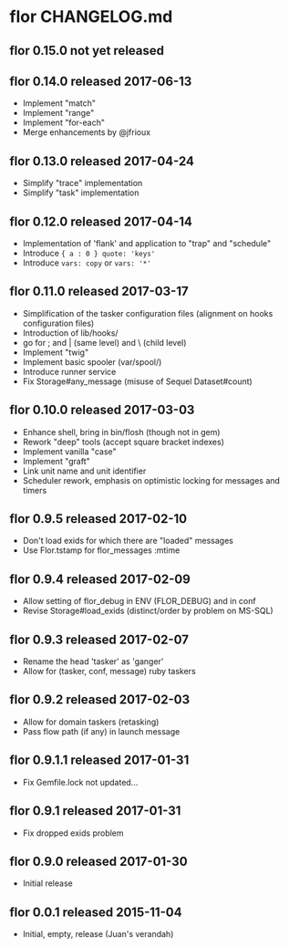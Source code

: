 
# flor CHANGELOG.md


## flor 0.15.0  not yet released


## flor 0.14.0  released 2017-06-13

- Implement "match"
- Implement "range"
- Implement "for-each"
- Merge enhancements by @jfrioux


## flor 0.13.0  released 2017-04-24

- Simplify "trace" implementation
- Simplify "task" implementation


## flor 0.12.0  released 2017-04-14

- Implementation of 'flank' and application to "trap" and "schedule"
- Introduce `{ a : 0 } quote: 'keys'`
- Introduce `vars: copy` or `vars: '*'`


## flor 0.11.0  released 2017-03-17

- Simplification of the tasker configuration files
  (alignment on hooks configuration files)
- Introduction of lib/hooks/
- go for ; and | (same level) and \ (child level)
- Implement "twig"
- Implement basic spooler (var/spool/)
- Introduce runner service
- Fix Storage#any_message (misuse of Sequel Dataset#count)


## flor 0.10.0  released 2017-03-03

- Enhance shell, bring in bin/flosh (though not in gem)
- Rework "deep" tools (accept square bracket indexes)
- Implement vanilla "case"
- Implement "graft"
- Link unit name and unit identifier
- Scheduler rework, emphasis on optimistic locking for messages and timers


## flor 0.9.5  released 2017-02-10

- Don't load exids for which there are "loaded" messages
- Use Flor.tstamp for flor_messages :mtime


## flor 0.9.4  released 2017-02-09

- Allow setting of flor_debug in ENV (FLOR_DEBUG) and in conf
- Revise Storage#load_exids (distinct/order by problem on MS-SQL)


## flor 0.9.3  released 2017-02-07

- Rename the head 'tasker' as 'ganger'
- Allow for (tasker, conf, message) ruby taskers


## flor 0.9.2  released 2017-02-03

- Allow for domain taskers (retasking)
- Pass flow path (if any) in launch message


## flor 0.9.1.1  released 2017-01-31

- Fix Gemfile.lock not updated...


## flor 0.9.1  released 2017-01-31

- Fix dropped exids problem


## flor 0.9.0  released 2017-01-30

- Initial release


## flor 0.0.1  released 2015-11-04

- Initial, empty, release (Juan's verandah)

